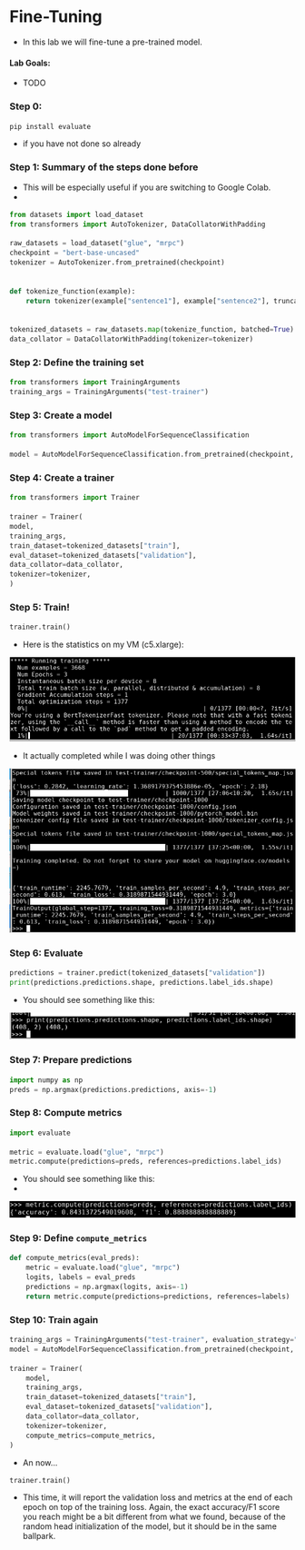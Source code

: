 # Fine-Tuning

* In this lab we will fine-tune a pre-trained model.

#### Lab Goals:

* TODO
### Step 0:

`pip install evaluate`

* if you have not done so already

### Step 1: Summary of the steps done before

* This will be especially useful if you are switching to Google Colab.
* 
```python
from datasets import load_dataset
from transformers import AutoTokenizer, DataCollatorWithPadding

raw_datasets = load_dataset("glue", "mrpc")
checkpoint = "bert-base-uncased"
tokenizer = AutoTokenizer.from_pretrained(checkpoint)


def tokenize_function(example):
    return tokenizer(example["sentence1"], example["sentence2"], truncation=True)


tokenized_datasets = raw_datasets.map(tokenize_function, batched=True)
data_collator = DataCollatorWithPadding(tokenizer=tokenizer)
```

### Step 2: Define the training set

```python
from transformers import TrainingArguments
training_args = TrainingArguments("test-trainer")
```

### Step 3: Create a model

```python
from transformers import AutoModelForSequenceClassification

model = AutoModelForSequenceClassification.from_pretrained(checkpoint, num_labels=2)
```

### Step 4: Create a trainer
    
```python   
from transformers import Trainer

trainer = Trainer(
model,
training_args,
train_dataset=tokenized_datasets["train"],
eval_dataset=tokenized_datasets["validation"],
data_collator=data_collator,
tokenizer=tokenizer,
)
```

### Step 5: Train!

```python
trainer.train()
```

* Here is the statistics on my VM (c5.xlarge):

![](../images/09-train.png)

* It actually completed while I was doing other things

![](../images/10-training.png)

### Step 6: Evaluate

```python
predictions = trainer.predict(tokenized_datasets["validation"])
print(predictions.predictions.shape, predictions.label_ids.shape)
```

* You should see something like this:

![](../images/11-eval.png)

### Step 7: Prepare predictions

```python
import numpy as np
preds = np.argmax(predictions.predictions, axis=-1)

```

### Step 8: Compute metrics

```python
import evaluate

metric = evaluate.load("glue", "mrpc")
metric.compute(predictions=preds, references=predictions.label_ids)
```

* You should see something like this:
* 
![](../images/12-accuracy.png)

### Step 9: Define `compute_metrics`

```python
def compute_metrics(eval_preds):
    metric = evaluate.load("glue", "mrpc")
    logits, labels = eval_preds
    predictions = np.argmax(logits, axis=-1)
    return metric.compute(predictions=predictions, references=labels)
```

### Step 10: Train again

```python
training_args = TrainingArguments("test-trainer", evaluation_strategy="epoch")
model = AutoModelForSequenceClassification.from_pretrained(checkpoint, num_labels=2)

trainer = Trainer(
    model,
    training_args,
    train_dataset=tokenized_datasets["train"],
    eval_dataset=tokenized_datasets["validation"],
    data_collator=data_collator,
    tokenizer=tokenizer,
    compute_metrics=compute_metrics,
)
```

* An now...

```python
trainer.train()
```

* This time, it will report the validation loss and metrics at the end of each epoch on top of the training loss. Again, the exact accuracy/F1 score you reach might be a bit different from what we found, because of the random head initialization of the model, but it should be in the same ballpark.